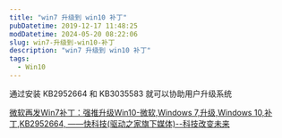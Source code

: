 ```yaml
---
title: "win7 升级到 win10 补丁"
pubDatetime: 2019-12-17 11:48:25
modDatetime: 2024-05-20 08:22:06
slug: win7-升级到-win10-补丁
description: "win7 升级到 win10 补丁"
tags:
  - Win10
---
```





通过安装 KB2952664 和 KB3035583 就可以协助用户升级系统

<!--more-->


<!-- CreateTime:2019/12/17 19:48:25 -->



[微软再发Win7补丁：强推升级Win10-微软,Windows 7,升级,Windows 10,补丁,KB2952664, ——快科技(驱动之家旗下媒体)--科技改变未来](https://news.mydrivers.com/1/466/466045.htm )

